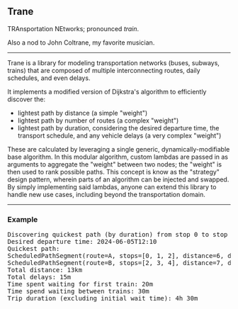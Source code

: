 ## Trane

TRAnsportation NEtworks; pronounced _train_.

Also a nod to John Coltrane, my favorite musician.

<hr>

Trane is a library for modeling transportation networks (buses, subways, trains) that are composed of multiple interconnecting routes, daily schedules, and even delays.

It implements a modified version of Dijkstra's algorithm to efficiently discover the:

- lightest path by distance (a simple "weight")
- lightest path by number of routes (a complex "weight")
- lightest path by duration, considering the desired departure time, the transport schedule, and any vehicle delays (a very complex "weight")

These are calculated by leveraging a single generic, dynamically-modifiable base algorithm. In this modular algorithm, custom lambdas are passed in as arguments to aggregate the "weight" between two nodes; the "weight" is then used to rank possible paths. This concept is know as the "strategy" design pattern, wherein parts of an algorithm can be injected and swapped. By simply implementing said lambdas, anyone can extend this library to handle new use cases, including beyond the transportation domain.

<hr>

### Example

<pre>
Discovering quickest path (by duration) from stop 0 to stop 4
Desired departure time: 2024-06-05T12:10
Quickest path:
ScheduledPathSegment(route=A, stops=[0, 1, 2], distance=6, departure=2024-06-05T12:30, arrival=2024-06-05T14:30, delayMillis=0)
ScheduledPathSegment(route=B, stops=[2, 3, 4], distance=7, departure=2024-06-05T15:00, arrival=2024-06-05T17:00, delayMillis=900000)
Total distance: 13km
Total delays: 15m
Time spent waiting for first train: 20m
Time spend waiting between trains: 30m
Trip duration (excluding initial wait time): 4h 30m
</pre>